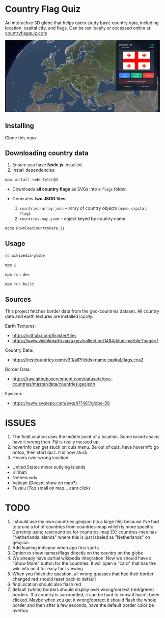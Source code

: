 # Country Flag Quiz

An interactive 3D globe that helps users study basic country data, including location, capital city, and flags. Can be ran locally or accessed online at: [countryflagquiz.com](https://www.countryflagquiz.com)

![Country Flag Quiz Example](/countryflagquizexample.png)

## Installing

Clone this repo

## Downloading country data

1. Ensure you have **Node.js** installed.
2. Install dependencies:

```bash
npm install node-fetch@3
```

- Downloads **all country flags** as SVGs into a `flags` folder.
- Generates **two JSON files**:

  1. `countries-array.json` – array of country objects (`name`, `capital`, `flag`).
  2. `countries-map.json` – object keyed by country name

```bash
node DownloadCountryData.js
```

## Usage

```bash
cd wikipedia-globe
```

```bash
npm i
```

```bash
npm run dev
```

```bash
npm run build
```

## Sources

This project fetches border data from the geo-countries dataset. All country data and earth textures are installed locally.

Earth Textures:

- https://github.com/Siqister/files
- https://www.visibleearth.nasa.gov/collection/1484/blue-marble.?page=1

Country Data:

- https://restcountries.com/v3.1/all?fields=name,capital,flags,cca2

Border Data:

- https://raw.githubusercontent.com/datasets/geo-countries/master/data/countries.geojson

Favicon:

- https://www.svgrepo.com/svg/471481/globe-06

# ISSUES

1. The findLocation uses the middle point of a location. Some island chains have it wrong then. Fiji is really messed up
2. hoverInfo can get stuck on quiz menu. Be out of quiz, have hoverInfo go ontop, then start quiz. It is now stuck
3. Hovers over wrong location:

- United States minor outlying islands
- Kiribati
- Netherlands
- Vatican (Doesnt show on map?)
- Tuvalu (Too small on map... cant click)

# TODO

1. I should use my own countries.geojson (its a large file) because I've had to prune a lot of countries from countries-map which is more specific. Currently using restcountries for countries-map EX: countries-map has "Netherlands Islands" where this is just labeled as "Netherlands" on geojson.
2. Add loading indicator when app first starts
3. Option to show names/flags directly on the country on the globe
4. We already have partial wikipedia integration. Now we should have a "Show More" button for the countries. It will open a "card" that has the wiki info on it for easy fact viewing
5. When you finish the question, all wrong guesses that had their border changed red should reset back to default
6. findLocation should also flash red
7. default (white) borders should display over wrong/correct (red/green) borders. If a country is surrounded, it can be hard to know it hasn't been clicked. Maybe when you get it wrong/correct it should flash the whole border and then after a few seconds, have the default border color be overtop
